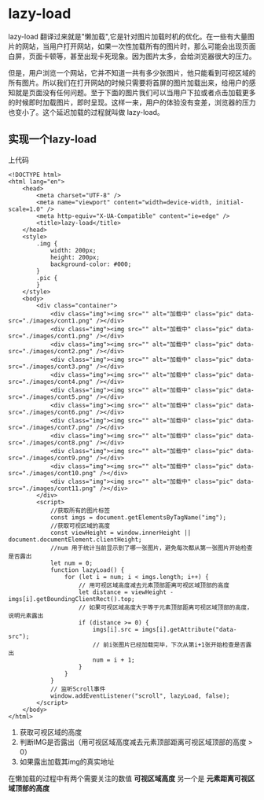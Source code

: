 # lazy-load
lazy-load 翻译过来就是"懒加载",它是针对图片加载时机的优化。在一些有大量图片的网站，当用户打开网站，如果一次性加载所有的图片时，那么可能会出现页面白屏，页面卡顿等，甚至出现卡死现象。因为图片太多，会给浏览器很大的压力。

但是，用户浏览一个网站，它并不知道一共有多少张图片，他只能看到可视区域的所有图片。所以我们在打开网站的时候只需要将首屏的图片加载出来，给用户的感知就是页面没有任何问题。至于下面的图片我们可以当用户下拉或者点击加载更多的时候即时加载图片，即时呈现。这样一来，用户的体验没有变差，浏览器的压力也变小了。这个延迟加载的过程就叫做 lazy-load。

## 实现一个lazy-load
上代码 
```
<!DOCTYPE html>
<html lang="en">
	<head>
		<meta charset="UTF-8" />
		<meta name="viewport" content="width=device-width, initial-scale=1.0" />
		<meta http-equiv="X-UA-Compatible" content="ie=edge" />
		<title>lazy-load</title>
	</head>
	<style>
		.img {
			width: 200px;
			height: 200px;
			background-color: #000;
		}
		.pic {
		}
	</style>
	<body>
		<div class="container">
			<div class="img"><img src="" alt="加载中" class="pic" data-src="./images/cont1.png" /></div>
			<div class="img"><img src="" alt="加载中" class="pic" data-src="./images/cont1.png" /></div>
			<div class="img"><img src="" alt="加载中" class="pic" data-src="./images/cont2.png" /></div>
			<div class="img"><img src="" alt="加载中" class="pic" data-src="./images/cont3.png" /></div>
			<div class="img"><img src="" alt="加载中" class="pic" data-src="./images/cont4.png" /></div>
			<div class="img"><img src="" alt="加载中" class="pic" data-src="./images/cont5.png" /></div>
			<div class="img"><img src="" alt="加载中" class="pic" data-src="./images/cont6.png" /></div>
			<div class="img"><img src="" alt="加载中" class="pic" data-src="./images/cont7.png" /></div>
			<div class="img"><img src="" alt="加载中" class="pic" data-src="./images/cont8.png" /></div>
			<div class="img"><img src="" alt="加载中" class="pic" data-src="./images/cont9.png" /></div>
			<div class="img"><img src="" alt="加载中" class="pic" data-src="./images/cont10.png" /></div>
			<div class="img"><img src="" alt="加载中" class="pic" data-src="./images/cont11.png" /></div>
		</div>
		<script>
			//获取所有的图片标签
            const imgs = document.getElementsByTagName("img");
			//获取可视区域的高度
			const viewHeight = window.innerHeight || document.documentElement.clientHeight;
			//num 用于统计当前显示到了哪一张图片，避免每次都从第一张图片开始检查是否露出
			let num = 0;
			function lazyLoad() {
				for (let i = num; i < imgs.length; i++) {
					// 用可视区域高度减去元素顶部距离可视区域顶部的高度
					let distance = viewHeight - imgs[i].getBoundingClientRect().top;
					// 如果可视区域高度大于等于元素顶部距离可视区域顶部的高度，说明元素露出
					if (distance >= 0) {
						imgs[i].src = imgs[i].getAttribute("data-src");
						// 前i张图片已经加载完毕，下次从第i+1张开始检查是否露出
						num = i + 1;
					}
				}
			}
			// 监听Scroll事件
			window.addEventListener("scroll", lazyLoad, false);
		</script>
	</body>
</html>

```
1. 获取可视区域的高度
2. 判断IMG是否露出（用可视区域高度减去元素顶部距离可视区域顶部的高度 > 0）
3. 如果露出加载其img的真实地址


在懒加载的过程中有两个需要关注的数值 **可视区域高度** 另一个是 **元素距离可视区域顶部的高度**
